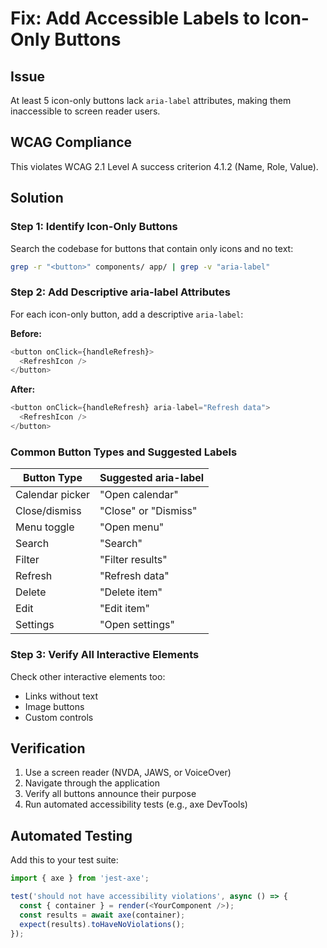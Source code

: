 # Fix: Add Accessible Labels to Icon-Only Buttons

## Issue
At least 5 icon-only buttons lack `aria-label` attributes, making them inaccessible to screen reader users.

## WCAG Compliance
This violates WCAG 2.1 Level A success criterion 4.1.2 (Name, Role, Value).

## Solution

### Step 1: Identify Icon-Only Buttons

Search the codebase for buttons that contain only icons and no text:

```bash
grep -r "<button>" components/ app/ | grep -v "aria-label"
```

### Step 2: Add Descriptive aria-label Attributes

For each icon-only button, add a descriptive `aria-label`:

**Before:**
```typescript
<button onClick={handleRefresh}>
  <RefreshIcon />
</button>
```

**After:**
```typescript
<button onClick={handleRefresh} aria-label="Refresh data">
  <RefreshIcon />
</button>
```

### Common Button Types and Suggested Labels

| Button Type | Suggested aria-label |
|------------|---------------------|
| Calendar picker | "Open calendar" |
| Close/dismiss | "Close" or "Dismiss" |
| Menu toggle | "Open menu" |
| Search | "Search" |
| Filter | "Filter results" |
| Refresh | "Refresh data" |
| Delete | "Delete item" |
| Edit | "Edit item" |
| Settings | "Open settings" |

### Step 3: Verify All Interactive Elements

Check other interactive elements too:
- Links without text
- Image buttons
- Custom controls

## Verification

1. Use a screen reader (NVDA, JAWS, or VoiceOver)
2. Navigate through the application
3. Verify all buttons announce their purpose
4. Run automated accessibility tests (e.g., axe DevTools)

## Automated Testing

Add this to your test suite:

```typescript
import { axe } from 'jest-axe';

test('should not have accessibility violations', async () => {
  const { container } = render(<YourComponent />);
  const results = await axe(container);
  expect(results).toHaveNoViolations();
});
```
